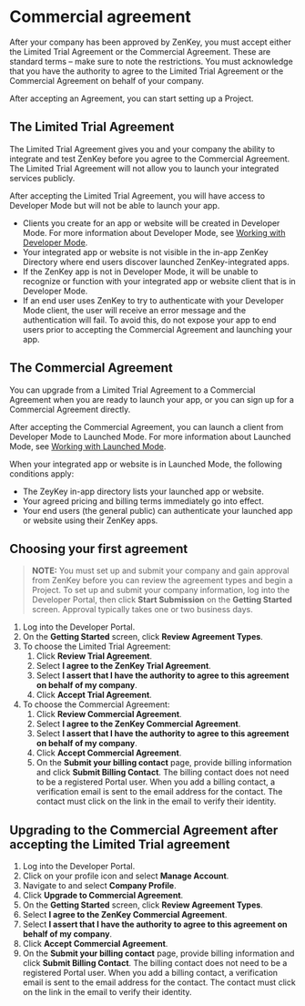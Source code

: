 # Commercial agreement

After your company has been approved by ZenKey, you must accept either the Limited Trial Agreement or the Commercial Agreement. These are standard terms – make sure to note the restrictions. You must acknowledge that you have the authority to agree to the Limited Trial Agreement or the Commercial Agreement on behalf of your company.

After accepting an Agreement, you can start setting up a Project.

## The Limited Trial Agreement
The Limited Trial Agreement gives you and your company the ability to integrate and test ZenKey before you agree to the Commercial Agreement. The Limited Trial Agreement will not allow you to launch your integrated services publicly.

After accepting the Limited Trial Agreement, you will have access to Developer Mode but will not be able to launch your app.
- Clients you create for an app or website will be created in Developer Mode. For more information about Developer Mode, see [Working with Developer Mode](doc:portal-working-with-developer-mode).
- Your integrated app or website is not visible in the in-app ZenKey Directory where end users discover launched ZenKey-integrated apps.
- If the ZenKey app is not in Developer Mode, it will be unable to recognize or function with your integrated app or website client that is in Developer Mode.
- If an end user uses ZenKey to try to authenticate with your Developer Mode client, the user will receive an error message and the authentication will fail. To avoid this, do not expose your app to end users prior to accepting the Commercial Agreement and launching your app.

## The Commercial Agreement
You can upgrade from a Limited Trial Agreement to a Commercial Agreement when you are ready to launch your app, or you can sign up for a Commercial Agreement directly.

After accepting the Commercial Agreement, you can launch a client from Developer Mode to Launched Mode. For more information about Launched Mode, see [Working with Launched Mode](doc:working-with-launched-mode).

When your integrated app or website is in Launched Mode, the following conditions apply:
  * The ZeyKey in-app directory lists your launched app or website.
  * Your agreed pricing and billing terms immediately go into effect.
  * Your end users (the general public) can authenticate your launched app or website using their ZenKey apps.

## Choosing your first agreement
> **NOTE:** You must set up and submit your company and gain approval from ZenKey before you can review the agreement types and begin a Project. To set up and submit your company information, log into the Developer Portal, then click **Start Submission** on the **Getting Started** screen. Approval typically takes one or two business days.
1. Log into the Developer Portal.
2. On the **Getting Started** screen, click **Review Agreement Types**.
3. To choose the Limited Trial Agreement: 
   1. Click **Review Trial Agreement**.
   2. Select **I agree to the ZenKey Trial Agreement**.
   3. Select **I assert that I have the authority to agree to this agreement on behalf of my company**.
   4. Click **Accept Trial Agreement**.
4. To choose the Commercial Agreement: 
   1. Click **Review Commercial Agreement**.
   2. Select **I agree to the ZenKey Commercial Agreement**.
   3. Select **I assert that I have the authority to agree to this agreement on behalf of my company**.
   4. Click **Accept Commercial Agreement**.
   5. On the **Submit your billing contact** page, provide billing information and click **Submit Billing Contact**. The billing contact does not need to be a registered Portal user. When you add a billing contact, a verification email is sent to the email address for the contact. The contact must click on the link in the email to verify their identity. 

## Upgrading to the Commercial Agreement after accepting the Limited Trial agreement
1. Log into the Developer Portal.
2. Click on your profile icon and select **Manage Account**.
3. Navigate to and select **Company Profile**. 
4. Click **Upgrade to Commercial Agreement**.
5. On the **Getting Started** screen, click **Review Agreement Types**.
6. Select **I agree to the ZenKey Commercial Agreement**.
7. Select **I assert that I have the authority to agree to this agreement on behalf of my company**.
8. Click **Accept Commercial Agreement**.
9. On the **Submit your billing contact** page, provide billing information and click **Submit Billing Contact**. The billing contact does not need to be a registered Portal user. When you add a billing contact, a verification email is sent to the email address for the contact. The contact must click on the link in the email to verify their identity.